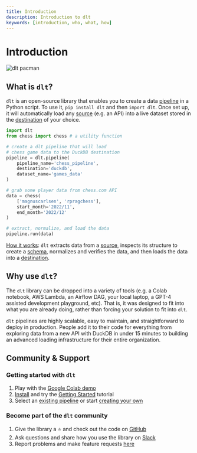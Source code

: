 ```yaml
---
title: Introduction
description: Introduction to dlt
keywords: [introduction, who, what, how]
---
```


# Introduction

![dlt pacman](/img/dlt-pacman.gif)

## What is `dlt`?

`dlt` is an open-source library that enables you to create a data [pipeline](./general-usage/glossary.md#pipeline) in a Python script. To use it, `pip install dlt` and then `import dlt`. Once set up, it will automatically load any [source](./general-usage/glossary.md#source) (e.g. an API) into a live dataset stored in the [destination](./general-usage/glossary.md#destination) of your choice.

```python
import dlt
from chess import chess # a utility function

# create a dlt pipeline that will load
# chess game data to the DuckDB destination
pipeline = dlt.pipeline(
    pipeline_name='chess_pipeline',
    destination='duckdb',
    dataset_name='games_data'
)

# grab some player data from chess.com API
data = chess(
    ['magnuscarlsen', 'rpragchess'],
    start_month='2022/11',
    end_month='2022/12'
)

# extract, normalize, and load the data
pipeline.run(data)
```

[How it works](./how-dlt-works.md): `dlt` extracts data from a [source](general-usage/glossary.md#source), inspects its structure to create a [schema](general-usage/glossary.md#schema), normalizes and verifies the data,
and then loads the data into a [destination](general-usage/glossary.md#destination).

## Why use `dlt`?

The `dlt` library can be dropped into a variety of tools (e.g. a Colab notebook, AWS Lambda, an Airflow DAG, your local laptop, a GPT-4 assisted development playground, etc). That is, it was designed to fit into what you are already doing, rather than forcing your solution to fit into `dlt`.

`dlt` pipelines are highly scalable, easy to maintain, and straightforward to deploy in production. People add it to their code for everything from exploring data from a new API with DuckDB in under 15 minutes to building an advanced loading infrastructure for their entire organization.

## Community & Support

### Getting started with `dlt`
1. Play with the [Google Colab demo](https://colab.research.google.com/drive/1NfSB1DpwbbHX9_t5vlalBTf13utwpMGx?usp=sharing)
2. [Install](installation.mdx) and try the [Getting Started](getting-started.md) tutorial
3. Select an [existing pipeline](./pipelines/github.md) or start [creating your own](./walkthroughs/create-a-pipeline.md)

### Become part of the `dlt` community
1. Give the library a ⭐ and check out the code on [GitHub](https://github.com/dlt-hub/dlt)
2. Ask questions and share how you use the library on [Slack](https://join.slack.com/t/dlthub-community/shared_invite/zt-1slox199h-HAE7EQoXmstkP_bTqal65g)
3. Report problems and make feature requests [here](https://github.com/dlt-hub/dlt/issues/new)